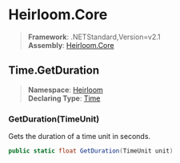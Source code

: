 # Heirloom.Core

> **Framework**: .NETStandard,Version=v2.1  
> **Assembly**: [Heirloom.Core][0]  

## Time.GetDuration

> **Namespace**: [Heirloom][0]  
> **Declaring Type**: [Time][1]  

### GetDuration(TimeUnit)

Gets the duration of a time unit in seconds.

```cs
public static float GetDuration(TimeUnit unit)
```

[0]: ../../../Heirloom.Core.md
[1]: ../Time.md
